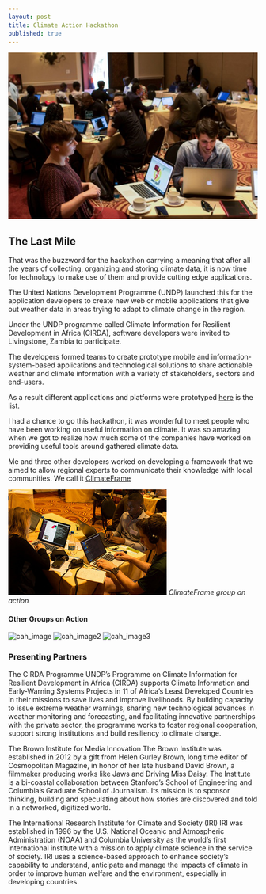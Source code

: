 ```yaml
---
layout: post
title: Climate Action Hackathon
published: true
---
```





![](https://raw.githubusercontent.com/samweli/jekyll-now/master/images/undp-hackathon.jpeg)

## The Last Mile
That was the buzzword for the hackathon carrying a meaning that after all the years of collecting, organizing and storing climate data, it is now time for technology to make use of them and provide cutting edge applications.

The United Nations Development Programme (UNDP) launched this for the application developers to create new web or mobile applications that give out weather data in areas trying to adapt to climate change in the region.

Under the UNDP programme called Climate Information for Resilient Development in Africa (CIRDA), software developers were invited to Livingstone, Zambia to participate.

The developers formed teams to create prototype mobile and information-system-based applications and technological solutions to share actionable weather and climate information with a variety of stakeholders, sectors and end-users.

As a result different applications and platforms were prototyped [here](https://climateaction.io/) is the list.

I had a chance to go this hackathon, it was wonderful to meet people who have been working on useful information on climate. It was so amazing when we got to realize how much some of the companies have worked on providing useful tools around gathered climate data.

Me and three other developers worked on developing a framework that we aimed to allow regional experts to communicate their knowledge with local communities. We call it [ClimateFrame](https://github.com/climate-action-hackathon/ClimateFrame)

![ClimateFrame group working on the prototype](https://raw.githubusercontent.com/samweli/jekyll-now/master/images/climate-frame-undp.jpg)
_ClimateFrame group on action_

#### Other Groups on Action
![cah_image](https://c3.staticflickr.com/2/1540/25222387034_ce974f0299_z.jpg)
![cah_image2](https://c7.staticflickr.com/2/1506/25552275070_77cef53b62_c.jpg)
![cah_image3](https://c1.staticflickr.com/2/1466/25552301320_4f17a8f354.jpg)

### Presenting Partners

The CIRDA Programme
UNDP’s Programme on Climate Information for Resilient Development in Africa (CIRDA) supports Climate Information and Early-Warning Systems Projects in 11 of Africa’s Least Developed Countries in their missions to save lives and improve livelihoods. By building capacity to issue extreme weather warnings, sharing new technological advances in weather monitoring and forecasting, and facilitating innovative partnerships with the private sector, the programme works to foster regional cooperation, support strong institutions and build resiliency to climate change. 

The Brown Institute for Media Innovation
The Brown Institute was established in 2012 by a gift from Helen Gurley Brown, long time editor of Cosmopolitan Magazine, in honor of her late husband David Brown, a filmmaker producing works like Jaws and Driving Miss Daisy. The Institute is a bi-coastal collaboration between Stanford’s School of Engineering and Columbia’s Graduate School of Journalism. Its mission is to sponsor thinking, building and speculating about how stories are discovered and told in a networked, digitized world.

The International Research Institute for Climate and Society (IRI)
IRI was established in 1996 by the U.S. National Oceanic and Atmospheric Administration (NOAA) and Columbia University as the world’s first international institute with a mission to apply climate science in the service of society. IRI uses a science-based approach to enhance society’s capability to understand, anticipate and manage the impacts of climate in order to improve human welfare and the environment, especially in developing countries. 
